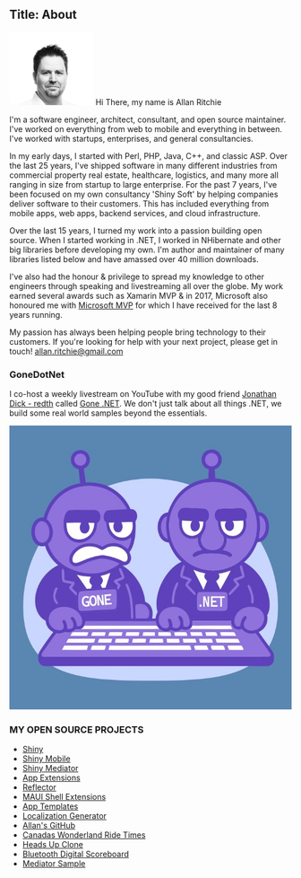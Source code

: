 Title: About
---
<img src="images/me.jpg" width="150" /> Hi There, my name is Allan Ritchie

I'm a software engineer, architect, consultant, and open source maintainer.  I've worked on everything from web to mobile and everything in between.  I've worked with startups, enterprises, and general consultancies.  

In my early days, I started with Perl, PHP, Java, C++, and classic ASP.  Over the last 25 years, I've shipped software in many different industries from commercial property real estate, healthcare, logistics, and many more all ranging in size from startup to large enterprise. For the past 7 years, I've been focused on my own consultancy 'Shiny Soft' by helping companies deliver software to their customers.  This has included everything from mobile apps, web apps, backend services, and cloud infrastructure.

Over the last 15 years, I turned my work into a passion building open source.  When I started working in .NET, I worked in NHibernate and other big libraries before developing my own.  I'm author and maintainer of many libraries listed below and have amassed over 40 million downloads.

I've also had the honour & privilege to spread my knowledge to other engineers through speaking and livestreaming all over the globe. My work earned several awards such as Xamarin MVP & in 2017, Microsoft also honoured me with [Microsoft MVP](https://mvp.microsoft.com/en-US/mvp/profile/501ddb3a-4d15-e711-810b-3863bb36edf8) for which I have received for the last 8 years running. 

My passion has always been helping people bring technology to their customers.  If you're looking for help with your next project, please get in touch! [allan.ritchie@gmail.com](mailto:allan.ritchie@gmail.com)

### GoneDotNet
I co-host a weekly livestream on YouTube with my good friend [Jonathan Dick - redth](https://x.com/redth) called [Gone .NET](https://youtube.com/@GoneDotNet).  We don't just talk about all things .NET, we build some real world samples beyond the essentials. 

<a href="youtube.com/@GoneDotNet" target="_blank">
<img src="images/gonedotnet.jpg" />
</a>

### MY OPEN SOURCE PROJECTS

* [Shiny](https://shinylib.net)
* [Shiny Mobile](https://github.com/shinyorg/shiny)
* [Shiny Mediator](https://github.com/shinyorg/mediator)
* [App Extensions](https://github.com/shinyorg/extensions)
* [Reflector](https://github.com/shinyorg/reflector)
* [MAUI Shell Extensions](https://github.com/shinyorg/maui)
* [App Templates](https://github.com/shinyorg/templates)
* [Localization Generator](https://github.com/shinyorg/localizegen)
* [Allan's GitHub](https://github.com/aritchie)
* [Canadas Wonderland Ride Times](https://github.com/shinyorg/wonderland)
* [Heads Up Clone](https://github.com/gonedotnet/headsup)
* [Bluetooth Digital Scoreboard](https://github.com/aritchie/digitalscoreboard)
* [Mediator Sample](https://github.com/shinyorg/mediatorsample)